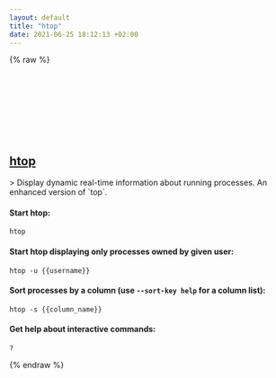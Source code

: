 ```yaml
---
layout: default
title: "htop"
date: 2021-06-25 18:12:13 +02:00
---
```

{% raw %}
<h2 id="htop">
  <a href="/en/common/htop.html">htop</a> <a href="#htop"><svg class="icon">
    <use href="/assets/images/unicode_sprite.svg#link" />
  </svg></a>
</h2>
> Display dynamic real-time information about running processes. An enhanced version of `top`.

#### Start htop:
```shell
htop
```
#### Start htop displaying only processes owned by given user:
```shell
htop -u {{username}}
```
#### Sort processes by a column (use `--sort-key help` for a column list):
```shell
htop -s {{column_name}}
```
#### Get help about interactive commands:
```shell
?
```
{% endraw %}